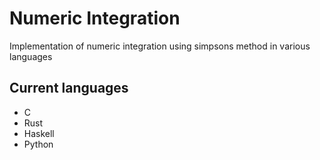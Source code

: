 # Numeric Integration

Implementation of numeric integration using simpsons method in various languages

## Current languages

* C
* Rust
* Haskell
* Python
